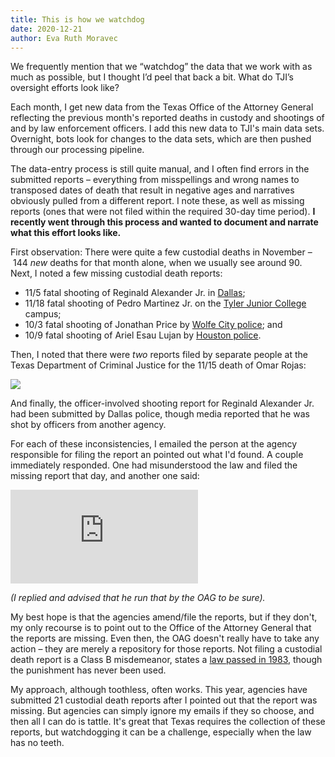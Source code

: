 ```yaml
---
title: This is how we watchdog
date: 2020-12-21
author: Eva Ruth Moravec
---
```

We frequently mention that we “watchdog” the data that we work with as much as possible, but I thought I’d peel that back a bit. What do TJI’s oversight efforts look like? 

Each month, I get new data from the Texas Office of the Attorney General reflecting the previous month's reported deaths in custody and shootings of and by law enforcement officers. I add this new data to TJI's main data sets. Overnight, bots look for changes to the data sets, which are then pushed through our processing pipeline. 

The data-entry process is still quite manual, and I often find errors in the submitted reports – everything from misspellings and wrong names to transposed dates of death that result in negative ages and narratives obviously pulled from a different report. I note these, as well as missing reports (ones that were not filed within the required 30-day time period). **I recently went through this process and wanted to document and narrate what this effort looks like.** 

First observation: There were quite a few custodial deaths in November – 144 *new* deaths for that month alone, when we usually see around 90. Next, I noted a few missing custodial death reports: 

- 11/5 fatal shooting of Reginald Alexander Jr. in [Dallas](https://dpdbeat.com/2020/11/10/deputy-chief-reuben-ramirez-discusses-officer-involved-shooting-with-reginald-alexander-jr/); 
- 11/18 fatal shooting of Pedro Martinez Jr. on the [Tyler Junior College](https://tylerpaper.com/news/local/breaking-tyler-man-dies-after-being-shot-by-tjc-officer/article_2fb73428-2a05-11eb-8221-6b9889e74ced.html) campus; 
- 10/3 fatal shooting of Jonathan Price by [Wolfe City police](https://www.fox4news.com/news/hunt-county-grand-jury-reviewing-wolfe-city-officers-murder-case); and 
- 10/9 fatal shooting of Ariel Esau Lujan by [Houston police](https://cityofhouston.news/investigation-into-fatal-shooting-at-6229-almeda-genoa-road/). 

Then, I noted that there were *two* reports filed by separate people at the Texas Department of Criminal Justice for the 11/15 death of Omar Rojas: 

![](https://res.cloudinary.com/texas-justice-initiative/image/upload/v1608508768/OmarRojas_OAGSite.png)

And finally, the officer-involved shooting report for Reginald Alexander Jr. had been submitted by Dallas police, though media reported that he was shot by officers from another agency. 

For each of these inconsistencies, I emailed the person at the agency responsible for filing the report an pointed out what I'd found. A couple immediately responded. One had misunderstood the law and filed the missing report that day, and another one said: 

![](https://res.cloudinary.com/texas-justice-initiative/image/upload/v1608508869/MissingCDRResponse_Redacted_j49ge1.pdf)

*(I replied and advised that he run that by the OAG to be sure).* 

My best hope is that the agencies amend/file the reports, but if they don't, my only recourse is to point out to the Office of the Attorney General that the reports are missing. Even then, the OAG doesn't really have to take any action – they are merely a repository for those reports. Not filing a custodial death report is a Class B misdemeanor, states a [law passed in 1983](https://www.kxan.com/dead-in-custody/?ipid=related-recirc), though the punishment has never been used. 

My approach, although toothless, often works. This year, agencies have submitted 21 custodial death reports after I pointed out that the report was missing. But agencies can simply ignore my emails if they so choose, and then all I can do is tattle. It's great that Texas requires the collection of these reports, but watchdogging it can be a challenge, especially when the law has no teeth.
